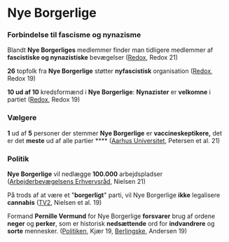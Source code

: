 # Nye Borgerlige

### Forbindelse til fascisme og nynazisme

Blandt **Nye Borgerliges** medlemmer finder man tidligere medlemmer af **fascistiske og nynazistiske** bevægelser ([Redox](https://redox.dk/nyheder/nye-borgerlige-opstiller-tre-medlemmer-af-nyfascistiske-generation-identitaer-ved-kommunalvalget/), Redox 21)

**26** topfolk fra **Nye Borgerlige** støtter **nyfascistisk** organisation ([Redox](https://redox.dk/nyheder/26-topfolk-fra-nye-borgerlige-stoetter-nyfascistisk-organisation/), Redox 19)

**10 ud af 10** kredsformænd i **Nye Borgerlige**: **Nynazister** er **velkomne** i partiet ([Redox](https://redox.dk/nyheder/nye-borgerlige-nynazister-er-velkomne/), Redox 19)

### Vælgere

**1** ud af **5** personer der stemmer **Nye Borgerlige** er **vaccineskeptikere,** det er det **meste** ud af alle partier **** ([Aarhus Universitet](https://raw.githubusercontent.com/Hopeproject2021/reports/main/Partivalg%20og%20skepsis%20mod%20COVID-19%20vacciner%20HOPE%2007112021.pdf), Petersen et al. 21)

### Politik

**Nye Borgerlige** vil nedlægge **100.000** arbejdspladser ([Arbejderbevægelsens Erhvervsråd](https://www.ae.dk/analyse/2021-11-nye-borgerlige-vil-sloejfe-hver-femte-stilling-i-det-offentlige), Nielsen 21)

På trods af at være et "**borgerligt**" parti, vil Nye Borgerlige **ikke** legalisere **cannabis** ([TV2](https://nyheder.tv2.dk/politik/2019-05-12-to-lande-har-frigivet-cannabis-men-i-danmark-er-partierne-splittede), Nielsen et al. 19)

Formand **Pernille Vermund** for Nye Borgerlige **forsvarer** brug af ordene **neger** og **perker**, som er historisk **nedsættende** ord for **indvandrere** og **sorte** mennesker. ([Politiken](https://politiken.dk/indland/politik/art7574225/En-neger-er-en-neger-en-perker-er-en-perker), Kjær 19, [Berlingske](https://www.berlingske.dk/politik/pernille-vermund-holder-fast-i-at-kalde-folk-perkere-de-skal-laere-at-sige), Andersen 19)
